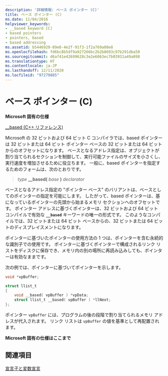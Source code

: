 ```yaml
---
description: '詳細情報: ベース ポインター (C)'
title: ベース ポインター (C)
ms.date: 11/04/2016
helpviewer_keywords:
- __based keyword [C]
- based pointers
- pointers, based
- based addressing
ms.assetid: b5446920-89e0-4e2f-91f3-1f2a769a08e8
ms.openlocfilehash: fd6bc8b5df9a927266bc2b2b8693c97b291dba50
ms.sourcegitcommit: d6af41e42699628c3e2e6063ec7b03931a49a098
ms.translationtype: HT
ms.contentlocale: ja-JP
ms.lasthandoff: 12/11/2020
ms.locfileid: "97279885"
---
```

# <a name="based-pointers-c"></a>ベース ポインター (C)

**Microsoft 固有の仕様**

[__based (C++ リファレンス)](../cpp/based-pointers-cpp.md)

Microsoft の 32 ビットおよび 64 ビット C コンパイラでは、based ポインターは 32 ビットまたは 64 ビット ポインター ベースの 32 ビットまたは 64 ビットからのオフセットになります。 ベースとなるアドレス指定は、オブジェクトが割り当てられるセクションを制御して、実行可能ファイルのサイズを小さくし、実行速度を増加させるために役立ちます。 一般に、based ポインターを指定するためのフォームは、次のとおりです。

> *type* **__based(** *base* **)** *declarator*

ベースとなるアドレス指定の "ポインター ベース" のバリアントは、ベースとしてのポインターの指定を可能にします。 したがって、based ポインターは、基になっているポインターの先頭から始まるメモリ セクションへのオフセットです。 ポインター アドレスに基づくポインターは、32 ビットおよび 64 ビット コンパイルで有効な **`__based`** キーワードの唯一の形式です。 このようなコンパイルでは、32 ビットまたは 64 ビット ベースからの、32 ビットまたは 64 ビットのディスプレイスメントになります。

ポインターに基づいたポインターの使用方法の 1 つは、ポインターを含む永続的な識別子での使用です。 ポインターに基づくポインターで構成されるリンク リストをディスクに保存でき、メモリ内の別の場所に再読み込みしても、ポインターは有効なままです。

次の例では、ポインターに基づいてポインターを示します。

```C
void *vpBuffer;

struct llist_t
{
    void __based( vpBuffer ) *vpData;
    struct llist_t __based( vpBuffer ) *llNext;
};
```

ポインター `vpBuffer` には、プログラムの後の段階で割り当てられるメモリ アドレスが代入されます。 リンク リストは `vpBuffer` の値を基準として再配置されます。

**Microsoft 固有の仕様はここまで**

## <a name="see-also"></a>関連項目

[宣言子と変数宣言](../c-language/declarators-and-variable-declarations.md)
